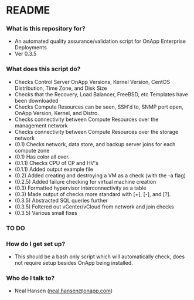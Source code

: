 # README #

### What is this repository for? ###

* An automated quality assurance/validation script for OnApp Enterprise Deployments
* Ver 0.3.5

### What does this script do? ###

* Checks Control Server OnApp Versions, Kernel Version, CentOS Distribution, Time Zone, and Disk Size
* Checks that the Recovery, Load Balancer, FreeBSD, etc Templates have been downloaded
* Checks Compute Resources can be seen, SSH'd to, SNMP port open, OnApp Version, Kernel, and Distro.
* Checks connectivity between Compute Resources over the management network
* Checks connectivity between Compute Resources over the storage network
* (0.1) Checks network, data store, and backup server joins for each compute zone
* (0.1) Has color all over.
* (0.1.1) Checks CPU of CP and HV's
* (0.1.1) Added output example file
* (0.2) Added creating and destroying a VM as a check (with the -a flag)
* (0.2.5) Added failure checking for virtual machine creation
* (0.3) Formatted hypervisor interconnectivity as a table
* (0.3) Made output of checks more standard with [+], [-], and [?].
* (0.3.5) Abstracted SQL queries further
* (0.3.5) Foltered out vCenter/vCloud from network and join checks
* (0.3.5) Various small fixes

### TO DO ###

### How do I get set up? ###

* This should be a bash only script which will automatically check, does not require setup besides OnApp being installed.

### Who do I talk to? ###

* Neal Hansen (neal.hansen@onapp.com)
